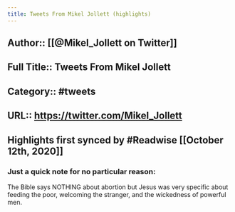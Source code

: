 ```yaml
---
title: Tweets From Mikel Jollett (highlights)
---
```


## Author:: [[@Mikel_Jollett on Twitter]]

## Full Title:: Tweets From Mikel Jollett

## Category:: #tweets

## URL:: https://twitter.com/Mikel_Jollett

## Highlights first synced by #Readwise [[October 12th, 2020]]
### Just a quick note for no particular reason:

The Bible says NOTHING about abortion but Jesus was very specific about feeding the poor, welcoming the stranger, and the wickedness of powerful men. 
